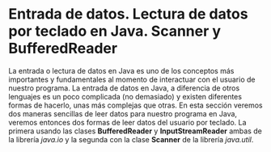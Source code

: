 # Entrada de datos. Lectura de datos por teclado en Java. Scanner y BufferedReader

La entrada o lectura de datos en Java es uno de los conceptos más importantes y fundamentales al momento de interactuar con el usuario de nuestro programa. La entrada de datos en Java, a diferencia de otros lenguajes es un poco complicada (no demasiado) y existen diferentes formas de hacerlo, unas más complejas que otras. En esta sección veremos dos maneras sencillas de leer datos para nuestro programa en Java, veremos entonces dos formas de leer datos del usuario por teclado. La primera usando las clases __BufferedReader__ y __InputStreamReader__ ambas de la librería _java.io_ y la segunda con la clase __Scanner__ de la librería _java.util_.